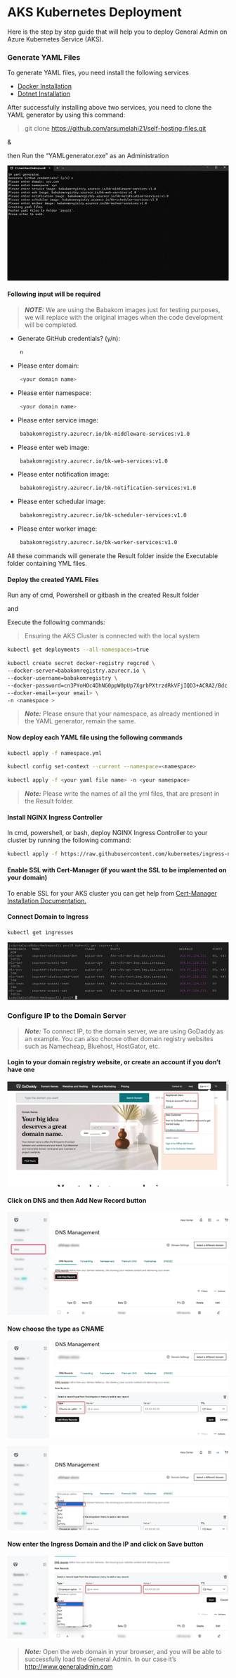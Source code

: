 # AKS Kubernetes Deployment

Here is the step by step guide that will help you to deploy General Admin on Azure Kubernetes Service (AKS).

### Generate YAML Files

To generate YAML files, you need install the following services

- [Docker Installation](https://docs.docker.com/desktop/install/windows-install/)
- [Dotnet Installation](https://learn.microsoft.com/en-us/dotnet/core/install/windows?tabs=net80)

After successfully installing above two services,  you need to clone the YAML generator by using this command:

> git clone <https://github.com/arsumelahi21/self-hosting-files.git>

&

then Run the “YAMLgenerator.exe” as an Administration

![Kube image 1](../../../../static/img/aksKube1.png)

#### Following input will be required

> **_NOTE:_** We are using the Babakom images just for testing purposes, we will replace with the original images when the code development will be completed.

- Generate GitHub credentials? (y/n):

``` bash
    n
```

- Please enter domain:

``` bash
    <your domain name>
```

- Please enter namespace:

``` bash
    <your domain name>
```

- Please enter service image:

``` bash
    babakomregistry.azurecr.io/bk-middleware-services:v1.0  
```

- Please enter web image:

``` bash
    babakomregistry.azurecr.io/bk-web-services:v1.0
```

- Please enter notification image:

``` bash
    babakomregistry.azurecr.io/bk-notification-services:v1.0
```

- Please enter schedular image:

``` bash
    babakomregistry.azurecr.io/bk-scheduler-services:v1.0
```

- Please enter worker image:

``` bash
    babakomregistry.azurecr.io/bk-worker-services:v1.0
```

All these commands will generate the Result folder inside the Executable folder containing YML files.

#### Deploy the created YAML Files

Run any of cmd, Powershell or gitbash in the created Result folder

and

Execute the following commands:

> Ensuring the AKS Cluster is connected with the local system

``` bash
kubectl get deployments --all-namespaces=true
```

``` bash
kubectl create secret docker-registry regcred \
--docker-server=babakomregistry.azurecr.io \
--docker-username=babakomregistry \
--docker-password=cn3PYoHOc4DhNG0ppW0pUp7XgrbPXtrzdRkVFjIQD3+ACRA2/Bdc \
--docker-email=<your email> \
-n <namespace >
```

> **_Note:_** Please ensure that your namespace, as already mentioned in the YAML generator, remain the same.

#### Now deploy each YAML file using the following commands

``` bash
kubectl apply -f namespace.yml
```

``` bash
kubectl config set-context --current --namespace=<namespace>
```

``` bash
kubectl apply -f <your yaml file name> -n <your namespace>
```

> **_Note:_** Please write the names of all the yml files, that are present in the Result folder.

#### Install NGINX Ingress Controller

In cmd, powershell, or bash, deploy NGINX Ingress Controller to your cluster by running the following command:

``` bash
kubectl apply -f https://raw.githubusercontent.com/kubernetes/ingress-nginx/controller-v1.8.2/deploy/static/provider/cloud/deploy.yaml
```

#### Enable SSL with Cert-Manager (if you want the SSL to be implemented on your domain)

To enable SSL for your AKS cluster you can get help from [Cert-Manager Installation Documentation.](https://cert-manager.io/docs/installation/)

#### Connect Domain to Ingress

```bash
kubectl get ingresses
```

![Kube image 2](../../../../static/img/aksKube2.png)

### Configure IP to the Domain Server

> **_Note:_** To connect IP, to the domain server, we are using GoDaddy as an example. You can also choose other domain registry websites such as Namecheap, Bluehost, HostGator, etc.

#### Login to your domain registry website, or create an account if you don’t have one

![Kube image 3](../../../../static/img/aksKube3.png)

#### Click on DNS and then Add New Record button

![Kube image 4](../../../../static/img/aksKube4.png)


#### Now choose the type as CNAME

![Kube image 5](../../../../static/img/aksKube5.png)

![Kube image 6](../../../../static/img/aksKube6.png)

#### Now enter the Ingress Domain and the IP and click on Save button

![Kube image 7](../../../../static/img/aksKube7.png)

>**_Note:_** Open the web domain in your browser, and you will be able to successfully load the General Admin. In our case it’s <http://www.generaladmin.com>
